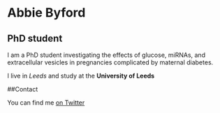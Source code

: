 # Abbie Byford
## PhD student

I am a PhD student investigating the effects of glucose, miRNAs, and extracellular vesicles in pregnancies complicated by maternal diabetes.

I live in *Leeds* and study at the **University of Leeds**

##Contact

You can find me [on Twitter](https://twitter.com/abigailbyford)
